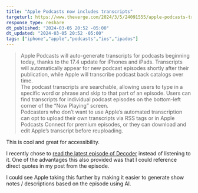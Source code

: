 ```yaml
---
title: "Apple Podcasts now includes transcripts"
targeturl: https://www.theverge.com/2024/3/5/24091555/apple-podcasts-transcripts-ios-17-4-update
response_type: reshare
dt_published: "2024-03-05 20:52 -05:00"
dt_updated: "2024-03-05 20:52 -05:00"
tags: ["iphone","apple","podcasts","ios","ipados"]
---
```


> Apple Podcasts will auto-generate transcripts for podcasts beginning today, thanks to the 17.4 update for iPhones and iPads. Transcripts will automatically appear for new podcast episodes shortly after their publication, while Apple will transcribe podcast back catalogs over time. 
> <br>
> The podcast transcripts are searchable, allowing users to type in a specific word or phrase and skip to that part of an episode. Users can find transcripts for individual podcast episodes on the bottom-left corner of the “Now Playing” screen.
> <br>
> Podcasters who don’t want to use Apple’s automated transcription can opt to upload their own transcripts via RSS tags or in Apple Podcasts Connect for premium episodes, or they can download and edit Apple’s transcript before reuploading.

This is cool and great for accessibility. 

I recently chose to [read the latest episode of Decoder](/responses/decoder-nilay-patel-why-websites-are-the-future/) instead of listening to it. One of the advantages this also provided was that I could reference direct quotes in my post from the episode. 

I could see Apple taking this further by making it easier to generate show notes / descriptions based on the episode using AI. 
